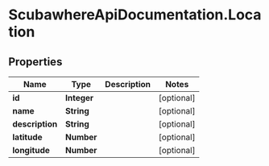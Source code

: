 # ScubawhereApiDocumentation.Location

## Properties
Name | Type | Description | Notes
------------ | ------------- | ------------- | -------------
**id** | **Integer** |  | [optional] 
**name** | **String** |  | [optional] 
**description** | **String** |  | [optional] 
**latitude** | **Number** |  | [optional] 
**longitude** | **Number** |  | [optional] 


